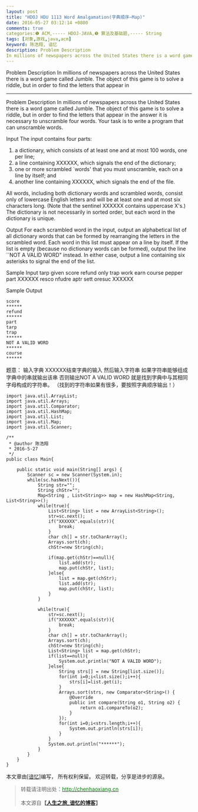 ```yaml
---
layout: post
title: "HDOJ HDU 1113 Word Amalgamation(字典顺序~Map)"
date: 2016-05-27 03:12:14 +0800
comments: true
categories:❶ ACM,----- HDOJ-JAVA,❺ 算法及基础题,----- String
tags: [对象,游戏,java,acm]
keyword: 陈浩翔, 谙忆
description: Problem Description 
In millions of newspapers across the United States there is a word game called Jumble. The object of this game is to solve a riddle, but in order to find the letters that appear in 
---
```



Problem Description 
In millions of newspapers across the United States there is a word game called Jumble. The object of this game is to solve a riddle, but in order to find the letters that appear in
<!-- more -->
----------

Problem Description
In millions of newspapers across the United States there is a word game called Jumble. The object of this game is to solve a riddle, but in order to find the letters that appear in the answer it is necessary to unscramble four words. Your task is to write a program that can unscramble words. 

 

Input
The input contains four parts: 

1. a dictionary, which consists of at least one and at most 100 words, one per line; 
2. a line containing XXXXXX, which signals the end of the dictionary; 
3. one or more scrambled `words' that you must unscramble, each on a line by itself; and 
4. another line containing XXXXXX, which signals the end of the file.

All words, including both dictionary words and scrambled words, consist only of lowercase English letters and will be at least one and at most six characters long. (Note that the sentinel XXXXXX contains uppercase X's.) The dictionary is not necessarily in sorted order, but each word in the dictionary is unique. 

 

Output
For each scrambled word in the input, output an alphabetical list of all dictionary words that can be formed by rearranging the letters in the scrambled word. Each word in this list must appear on a line by itself. If the list is empty (because no dictionary words can be formed), output the line ``NOT A VALID WORD" instead. In either case, output a line containing six asterisks to signal the end of the list.

 

Sample Input
tarp
given
score
refund
only
trap
work
earn
course
pepper
part
XXXXXX
resco
nfudre
aptr
sett
oresuc
XXXXXX
 

Sample Output

```
score
******
refund
******
part
tarp
trap
******
NOT A VALID WORD
******
course
******

```


题意：
输入字典  XXXXXX结束字典的输入  然后输入字符串  如果字符串能够组成字典中的串就输出该串 否则输出NOT A VALID WORD
就是找到字典中与其相同字母构成的字符串。
（找到的字符串如果有很多，要按照字典顺序输出！）


```
import java.util.ArrayList;
import java.util.Arrays;
import java.util.Comparator;
import java.util.HashMap;
import java.util.List;
import java.util.Map;
import java.util.Scanner;

/**
 * @author 陈浩翔
 * 2016-5-27
 */
public class Main{

	public static void main(String[] args) {
		Scanner sc = new Scanner(System.in);
		while(sc.hasNext()){
			String str="";
			String chStr="";
			Map<String , List<String>> map = new HashMap<String, List<String>>();
			while(true){
				List<String> list = new ArrayList<String>();
				str=sc.next();
				if("XXXXXX".equals(str)){
					break;
				}
				char ch[] = str.toCharArray();
				Arrays.sort(ch);
				chStr=new String(ch);
				
				if(map.get(chStr)==null){
					list.add(str);
					map.put(chStr, list);
				}else{
					list = map.get(chStr);
					list.add(str);
					map.put(chStr, list);
				}
			}
			
			while(true){
				str=sc.next();
				if("XXXXXX".equals(str)){
					break;
				}
				char ch[] = str.toCharArray();
				Arrays.sort(ch);
				chStr=new String(ch);
				List<String> list = map.get(chStr);
				if(list==null){
					System.out.println("NOT A VALID WORD");
				}else{
					String strs[] = new String[list.size()];
					for(int i=0;i<list.size();i++){
						strs[i]=list.get(i);
					}
					Arrays.sort(strs, new Comparator<String>() {
						@Override
						public int compare(String o1, String o2) {
							return o1.compareTo(o2);
						}
					});
					for(int i=0;i<strs.length;i++){
						System.out.println(strs[i]);
					}
				}
				System.out.println("******");
			}
		}
	}
}

```



本文章由<a href="http://chenhaoxiang.cn/">[谙忆]</a>编写， 所有权利保留。 
欢迎转载，分享是进步的源泉。
<blockquote cite='陈浩翔'>
<p background-color='#D3D3D3'>转载请注明出处：<a href='http://chenhaoxiang.cn'><font color="green">http://chenhaoxiang.cn</font></a><br><br>
本文源自<strong>【<a href='http://chenhaoxiang.cn' target='_blank'>人生之旅_谙忆的博客</a>】</strong></p>
</blockquote>
